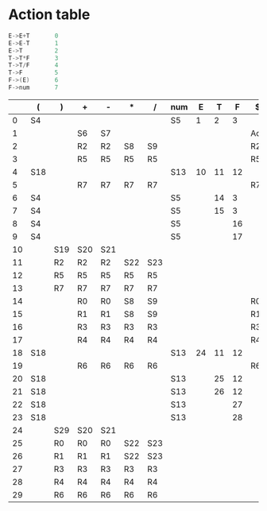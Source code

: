 # Action table

```c
E->E+T       0
E->E-T       1
E->T         2
T->T*F       3
T->T/F       4
T->F         5
F->(E)       6
F->num       7
```



|      | (    | )    | +    | -    | *    | /    | num  | E    | T    | F    | $    |
| ---- | ---- | ---- | ---- | ---- | ---- | ---- | ---- | ---- | ---- | ---- | ---- |
| 0    | S4   |      |      |      |      |      | S5   | 1    | 2    | 3    |      |
| 1    |      |      | S6   | S7   |      |      |      |      |      |      | Acc  |
| 2    |      |      | R2   | R2   | S8   | S9   |      |      |      |      | R2   |
| 3    |      |      | R5   | R5   | R5   | R5   |      |      |      |      | R5   |
| 4    | S18  |      |      |      |      |      | S13  | 10   | 11   | 12   |      |
| 5    |      |      | R7   | R7   | R7   | R7   |      |      |      |      | R7   |
| 6    | S4   |      |      |      |      |      | S5   |      | 14   | 3    |      |
| 7    | S4   |      |      |      |      |      | S5   |      | 15   | 3    |      |
| 8    | S4   |      |      |      |      |      | S5   |      |      | 16   |      |
| 9    | S4   |      |      |      |      |      | S5   |      |      | 17   |      |
| 10   |      | S19  | S20  | S21  |      |      |      |      |      |      |      |
| 11   |      | R2   | R2   | R2   | S22  | S23  |      |      |      |      |      |
| 12   |      | R5   | R5   | R5   | R5   | R5   |      |      |      |      |      |
| 13   |      | R7   | R7   | R7   | R7   | R7   |      |      |      |      |      |
| 14   |      |      | R0   | R0   | S8   | S9   |      |      |      |      | R0   |
| 15   |      |      | R1   | R1   | S8   | S9   |      |      |      |      | R1   |
| 16   |      |      | R3   | R3   | R3   | R3   |      |      |      |      | R3   |
| 17   |      |      | R4   | R4   | R4   | R4   |      |      |      |      | R4   |
| 18   | S18  |      |      |      |      |      | S13  | 24   | 11   | 12   |      |
| 19   |      |      | R6   | R6   | R6   | R6   |      |      |      |      | R6   |
| 20   | S18  |      |      |      |      |      | S13  |      | 25   | 12   |      |
| 21   | S18  |      |      |      |      |      | S13  |      | 26   | 12   |      |
| 22   | S18  |      |      |      |      |      | S13  |      |      | 27   |      |
| 23   | S18  |      |      |      |      |      | S13  |      |      | 28   |      |
| 24   |      | S29  | S20  | S21  |      |      |      |      |      |      |      |
| 25   |      | R0   | R0   | R0   | S22  | S23  |      |      |      |      |      |
| 26   |      | R1   | R1   | R1   | S22  | S23  |      |      |      |      |      |
| 27   |      | R3   | R3   | R3   | R3   | R3   |      |      |      |      |      |
| 28   |      | R4   | R4   | R4   | R4   | R4   |      |      |      |      |      |
| 29   |      | R6   | R6   | R6   | R6   | R6   |      |      |      |      |      |

